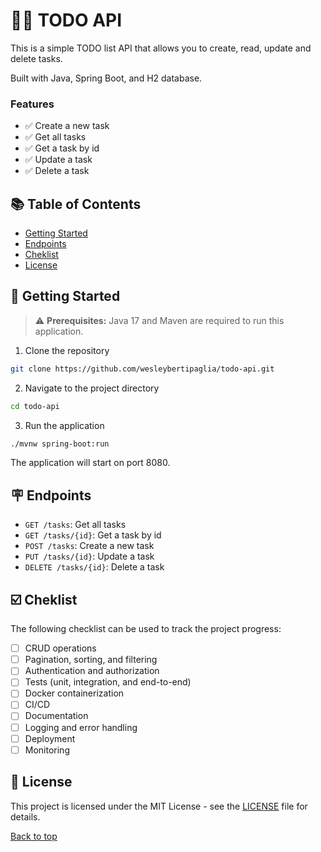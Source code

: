 # 😶‍🌫️ TODO API

This is a simple TODO list API that allows you to create, read, update and delete tasks.

Built with Java, Spring Boot, and H2 database.

### Features

- ✅ Create a new task
- ✅ Get all tasks
- ✅ Get a task by id
- ✅ Update a task
- ✅ Delete a task

## 📚 Table of Contents

- [Getting Started](#-getting-started)
- [Endpoints](#-endpoints)
- [Cheklist](#-cheklist)
- [License](#-license)

## 🚀 Getting Started

> ⚠️ **Prerequisites:** Java 17 and Maven are required to run this application.

1. Clone the repository

```bash
git clone https://github.com/wesleybertipaglia/todo-api.git
```

2. Navigate to the project directory

```bash
cd todo-api
```

3. Run the application

```bash
./mvnw spring-boot:run
```

The application will start on port 8080.

## 🪧 Endpoints

- `GET /tasks`: Get all tasks
- `GET /tasks/{id}`: Get a task by id
- `POST /tasks`: Create a new task
- `PUT /tasks/{id}`: Update a task
- `DELETE /tasks/{id}`: Delete a task

## ☑️ Cheklist

The following checklist can be used to track the project progress:

- [ ] CRUD operations
- [ ] Pagination, sorting, and filtering
- [ ] Authentication and authorization
- [ ] Tests (unit, integration, and end-to-end)
- [ ] Docker containerization
- [ ] CI/CD
- [ ] Documentation
- [ ] Logging and error handling
- [ ] Deployment
- [ ] Monitoring

## 📜 License

This project is licensed under the MIT License - see the [LICENSE](LICENSE) file for details.

[Back to top](#-todo-api)
